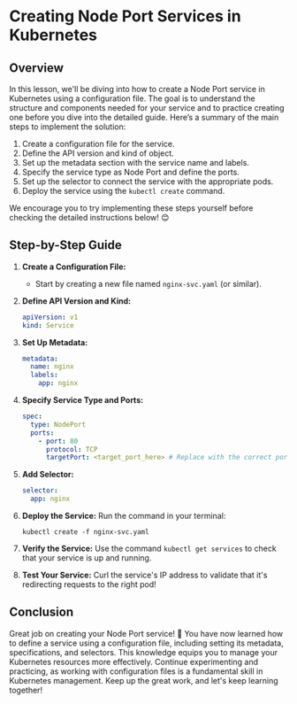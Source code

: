 # Creating Node Port Services in Kubernetes

## Overview

In this lesson, we'll be diving into how to create a Node Port service in Kubernetes using a configuration file. The goal is to understand the structure and components needed for your service and to practice creating one before you dive into the detailed guide. Here’s a summary of the main steps to implement the solution:

1. Create a configuration file for the service.
2. Define the API version and kind of object.
3. Set up the metadata section with the service name and labels.
4. Specify the service type as Node Port and define the ports.
5. Set up the selector to connect the service with the appropriate pods.
6. Deploy the service using the `kubectl create` command.

We encourage you to try implementing these steps yourself before checking the detailed instructions below! 😊

## Step-by-Step Guide

1. **Create a Configuration File:**
   - Start by creating a new file named `nginx-svc.yaml` (or similar).
2. **Define API Version and Kind:**

   ```yaml
   apiVersion: v1
   kind: Service
   ```

3. **Set Up Metadata:**

   ```yaml
   metadata:
     name: nginx
     labels:
       app: nginx
   ```

4. **Specify Service Type and Ports:**

   ```yaml
   spec:
     type: NodePort
     ports:
       - port: 80
         protocol: TCP
         targetPort: <target_port_here> # Replace with the correct port if needed
   ```

5. **Add Selector:**

   ```yaml
   selector:
     app: nginx
   ```

6. **Deploy the Service:**
   Run the command in your terminal:

   ```
   kubectl create -f nginx-svc.yaml
   ```

7. **Verify the Service:**
   Use the command `kubectl get services` to check that your service is up and running.

8. **Test Your Service:**
   Curl the service's IP address to validate that it's redirecting requests to the right pod!

## Conclusion

Great job on creating your Node Port service! 🎉 You have now learned how to define a service using a configuration file, including setting its metadata, specifications, and selectors. This knowledge equips you to manage your Kubernetes resources more effectively. Continue experimenting and practicing, as working with configuration files is a fundamental skill in Kubernetes management. Keep up the great work, and let's keep learning together!
